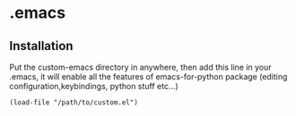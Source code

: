 .emacs
======

Installation
------------

Put the custom-emacs directory in anywhere, then add this line in your .emacs, it will enable all the features of emacs-for-python package (editing configuration,keybindings, python stuff etc...)

    (load-file "/path/to/custom.el")

